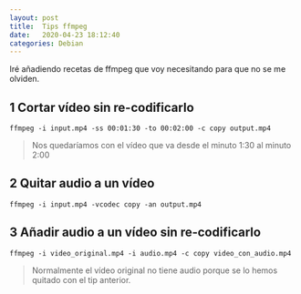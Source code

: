 ```yaml
---
layout: post
title:  Tips ffmpeg
date:   2020-04-23 18:12:40
categories: Debian
---
```

Iré añadiendo recetas de ffmpeg que voy necesitando para que no se me olviden.

## 1 Cortar vídeo sin re-codificarlo
`ffmpeg -i input.mp4 -ss 00:01:30 -to 00:02:00 -c copy output.mp4`
> Nos quedaríamos con el vídeo que va desde el minuto 1:30 al minuto 2:00

## 2 Quitar audio a un vídeo
`ffmpeg -i input.mp4 -vcodec copy -an output.mp4`

## 3 Añadir audio a un vídeo sin re-codificarlo
`ffmpeg -i video_original.mp4 -i audio.mp4 -c copy video_con_audio.mp4`
> Normalmente el vídeo original no tiene audio porque se lo hemos quitado con el tip anterior.
